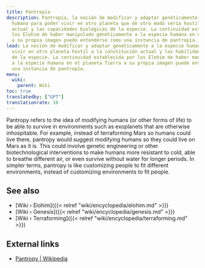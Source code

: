 ```yaml
---
title: Pantropía
description: Pantropía, la noción de modificar y adaptar genéticamente a la especie
  humana para poder vivir en otro planeta que de otro modo sería hostil a la constitución
  actual y las capacidades biológicas de la especie. La continuidad establecida por
  los Elohim de haber manipulado genéticamente a la especie humana en el planeta Tierra
  a su propia imagen puede entenderse como una instancia de pantropía.
lead: La noción de modificar y adaptar genéticamente a la especie humana para poder
  vivir en otro planeta hostil a la constitución actual y las habilidades biológicas
  de la especie. La continuidad establecida por los Elohim de haber manipulado genéticamente
  a la especie humana en el planeta Tierra a su propia imagen puede entenderse como
  una instancia de pantropía.
menu:
  wiki:
    parent: Wiki
toc: true
translatedby: ["GPT"]
translationrate: 10
---
```


Pantropy refers to the idea of modifying humans (or other forms of life) to be able to survive in environments such as exoplanets that are otherwise inhospitable. For example, instead of terraforming Mars so humans could live there, pantropy would suggest modifying humans so they could live on Mars as it is. This could involve genetic engineering or other biotechnological interventions to make humans more resistant to cold, able to breathe different air, or even survive without water for longer periods. In simpler terms, pantropy is like customizing people to fit different environments, instead of customizing environments to fit people.

## See also

- [Wiki › Elohim]({{< relref "wiki/encyclopedia/elohim.md" >}})
- [Wiki › Genesis]({{< relref "wiki/encyclopedia/genesis.md" >}})
- [Wiki › Terraforming]({{< relref "wiki/encyclopedia/terraforming.md" >}})

## External links

- [Pantropy | Wikipedia](https://en.wikipedia.org/wiki/Pantropy)
